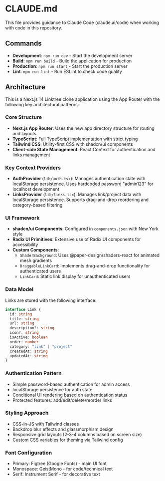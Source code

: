 # CLAUDE.md

This file provides guidance to Claude Code (claude.ai/code) when working with code in this repository.

## Commands

- **Development**: `npm run dev` - Start the development server
- **Build**: `npm run build` - Build the application for production
- **Production**: `npm run start` - Start the production server
- **Lint**: `npm run lint` - Run ESLint to check code quality

## Architecture

This is a Next.js 14 Linktree clone application using the App Router with the following key architectural patterns:

### Core Structure
- **Next.js App Router**: Uses the new app directory structure for routing and layouts
- **TypeScript**: Full TypeScript implementation with strict typing
- **Tailwind CSS**: Utility-first CSS with shadcn/ui components
- **Client-side State Management**: React Context for authentication and links management

### Key Context Providers
- **AuthProvider** (`lib/auth.tsx`): Manages authentication state with localStorage persistence. Uses hardcoded password "admin123" for localhost development
- **LinksProvider** (`lib/links.tsx`): Manages link/project data with localStorage persistence. Supports drag-and-drop reordering and category-based filtering

### UI Framework
- **shadcn/ui Components**: Configured in `components.json` with New York style
- **Radix UI Primitives**: Extensive use of Radix UI components for accessibility
- **Custom Components**: 
  - `ShaderBackground`: Uses @paper-design/shaders-react for animated mesh gradients
  - `DraggableLinkCard`: Implements drag-and-drop functionality for authenticated users
  - `LinkCard`: Static link display for unauthenticated users

### Data Model
Links are stored with the following interface:
```typescript
interface Link {
  id: string
  title: string
  url: string
  description?: string
  icon?: string
  isActive: boolean
  order: number
  category: "link" | "project"
  createdAt: string
  updatedAt: string
}
```

### Authentication Pattern
- Simple password-based authentication for admin access
- localStorage persistence for auth state
- Conditional UI rendering based on authentication status
- Protected features: add/edit/delete/reorder links

### Styling Approach
- CSS-in-JS with Tailwind classes
- Backdrop blur effects and glassmorphism design
- Responsive grid layouts (2-3-4 columns based on screen size)
- Custom CSS variables for theming via Tailwind config

### Font Configuration
- Primary: Figtree (Google Fonts) - main UI font
- Monospace: GeistMono - for code/technical text
- Serif: Instrument Serif - for decorative text